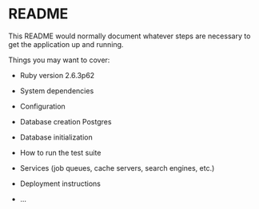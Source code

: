 # README

This README would normally document whatever steps are necessary to get the
application up and running.

Things you may want to cover:

* Ruby version 2.6.3p62

* System dependencies

* Configuration

* Database creation Postgres

* Database initialization

* How to run the test suite

* Services (job queues, cache servers, search engines, etc.)

* Deployment instructions

* ...
